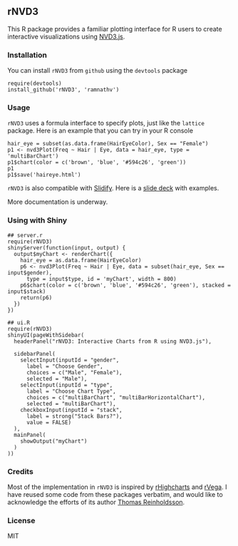 ## rNVD3

This R package provides a familiar plotting interface for R users to create interactive visualizations using [NVD3.js](http://www.nvd3.org).

### Installation

You can install `rNVD3` from `github` using the `devtools` package

```{r eval = F}
require(devtools)
install_github('rNVD3', 'ramnathv')
```

### Usage

`rNVD3` uses a formula interface to specify plots, just like the `lattice` package. Here is an example that you can try in your R console

```{r eval = F}
hair_eye = subset(as.data.frame(HairEyeColor), Sex == "Female")
p1 <- nvd3Plot(Freq ~ Hair | Eye, data = hair_eye, type = 'multiBarChart')
p1$chart(color = c('brown', 'blue', '#594c26', 'green'))
p1
p1$save('haireye.html')
```

`rNVD3` is also compatible with [Slidify](http://slidify.org). Here is a [slide deck](http://ramnathv.github.io/slidifyExamples/examples/rNVD3) with examples.

More documentation is underway.

### Using with Shiny

```
## server.r
require(rNVD3)
shinyServer(function(input, output) {
  output$myChart <- renderChart({
    hair_eye = as.data.frame(HairEyeColor)
    p6 <- nvd3Plot(Freq ~ Hair | Eye, data = subset(hair_eye, Sex == input$gender), 
      type = input$type, id = 'myChart', width = 800)
    p6$chart(color = c('brown', 'blue', '#594c26', 'green'), stacked = input$stack)
    return(p6)
  })
})

## ui.R
require(rNVD3)
shinyUI(pageWithSidebar(
  headerPanel("rNVD3: Interactive Charts from R using NVD3.js"),
  
  sidebarPanel(
    selectInput(inputId = "gender",
      label = "Choose Gender",
      choices = c("Male", "Female"),
      selected = "Male"),
    selectInput(inputId = "type",
      label = "Choose Chart Type",
      choices = c("multiBarChart", "multiBarHorizontalChart"),
      selected = "multiBarChart"),
    checkboxInput(inputId = "stack",
      label = strong("Stack Bars?"),
      value = FALSE)
  ),
  mainPanel(
    showOutput("myChart")
  )
))
```

### Credits

Most of the implementation in `rNVD3` is inspired by [rHighcharts](https://github.com/metagraf/rHighcharts) and [rVega](https://github.com/metagraf/rVega). I have reused some code from these packages verbatim, and would like to acknowledge the efforts of its author [Thomas Reinholdsson](https://github.com/reinholdsson).

### License

MIT